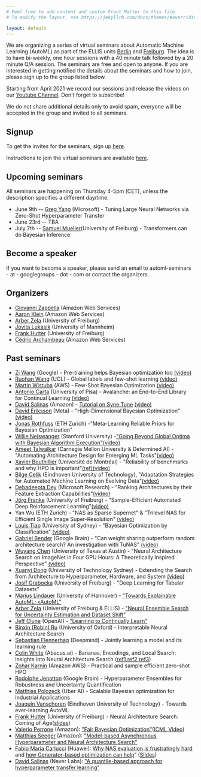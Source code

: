 ```yaml
---
# Feel free to add content and custom Front Matter to this file.
# To modify the layout, see https://jekyllrb.com/docs/themes/#overriding-theme-defaults

layout: default
---
```


We are organizing a series of virtual seminars about Automatic Machine Learning (AutoML) as part of the ELLIS units [Berlin](https://ellis.eu/units/berlin) and [Freiburg](https://ellis.eu/units/freiburg). The idea is to have bi-weekly, one hour sessions with a 40 minute talk followed by a 20 minute Q/A session.
The seminars are free and open to anyone. If you are interested in getting notified the details about the seminars and how to join, please sign up to the group listed below.

Starting from April 2021 we record our sessions and release the videos on our [Youtube Channel](https://www.youtube.com/channel/UC3NoO2L7cGs7O3583ig--EA/featured). Don't forget to subscribe!


We do not share additional details only to avoid spam, everyone will be accepted in the group and invited to all seminars.

## Signup

To get the invites for the seminars, sign up [here](https://groups.google.com/d/forum/automl-seminars).

Instructions to join the virtual seminars are available [here](https://automl-seminars.github.io/about/).


## Upcoming seminars

All seminars are happening on Thursday 4-5pm (CET), unless the description specifies a different day/time.

* June 9th -- [Greg Yang](https://www.microsoft.com/en-us/research/people/gregyang/) (Microsoft) - Tuning Large Neural Networks via Zero-Shot Hyperparameter Transfer
* June 23rd -- TBA
* July 7th -- [Samuel Mueller](https://ml.informatik.uni-freiburg.de/profile/mueller/)(University of Freiburg) - Transformers can do Bayesian Inference


## Become a speaker

If you want to become a speaker, please send an email to automl-seminars - at - googlegroups - dot - com or contact the organizers.

## Organizers

* [Giovanni Zappella](https://giovannizappella.github.io/) (Amazon Web Services)
* [Aaron Klein](https://aaronkl.github.io/) (Amazon Web Services)
* [Arber Zela](https://ml.informatik.uni-freiburg.de/people/zela/index.html) (University of Freiburg)
* [Jovita Lukasik](https://www.uni-mannheim.de/dws/people/researchers/phd-students/jovita-lukasik/) (University of Mannheim)
* [Frank Hutter](https://ml.informatik.uni-freiburg.de/people/hutter/index.html) (University of Freiburg)
* [Cédric Archambeau](http://www0.cs.ucl.ac.uk/staff/c.archambeau/) (Amazon Web Services)

## Past seminars

* [Zi Wang](https://ziw.mit.edu/) (Google) - Pre-training helps Bayesian optimization too [(video)](https://www.youtube.com/watch?v=cH4-hHXvO5c)
* [Ruohan Wang](https://ruohanw.github.io/) (UCL) - Global labels and few-shot learning [(video)](https://www.youtube.com/watch?v=oT2Y6byjhYQ)
* [Martin Wistuba](https://scholar.google.de/citations?user=pTULHVsAAAAJ&hl=de) (AWS) - Few-Shot Bayesian Optimization [(video)](https://www.youtube.com/watch?v=mJduKEKSh_A)
* [Antonio Carta](http://pages.di.unipi.it/carta/) (University of Pisa) - Avalanche: an End-to-End Library for Continual Learning [(video)](https://www.youtube.com/watch?v=n6mykeLdeg0)
* [David Salinas](https://geoalgo.github.io/) (Amazon) - [Tutorial on Syne Tune](https://github.com/awslabs/syne-tune) [(video)](https://www.youtube.com/watch?v=DlM-__TTa3U&t=647s)
* [David Eriksson](https://dme65.github.io/) (Meta) - "High-Dimensional Bayesian Optimization" [(video)](https://www.youtube.com/watch?v=jjaOWe29krU&t=2352s)
* [Jonas Rothfuss](https://las.inf.ethz.ch/people/jonas-rothfuss) (ETH Zurich) -"Meta-Learning Reliable Priors for Bayesian Optimization"
* [Willie Neiswanger](https://willieneis.github.io/) (Stanford University) -["Going Beyond Global Optima with Bayesian Algorithm Execution"](https://willieneis.github.io/bax-website/)[(video)](https://www.youtube.com/watch?v=Jp73k6jcpGs&t=50s)
* [Ameet Talwalkar](https://www.cs.cmu.edu/~atalwalk/) (Carnegie Mellon University & Determined AI) - "Automating Architecture Design for Emerging ML Tasks"[(video)](https://www.youtube.com/watch?v=N5-d4URSTSE&t=2716s)
* [Xavier Bouthillier](https://mila.quebec/en/person/xavier-bouthillier/) (Université de Montréal) - "Reliability of benchmarks and why HPO is important"[(ref)](https://arxiv.org/abs/2103.03098)[(video)](https://www.youtube.com/watch?v=ZRQF72IXiDc)
* [Bilge Celik](https://research.tue.nl/en/persons/bilge-celik-aydin) (Eindhoven University of Technology), "Adaptation Strategies for Automated Machine Learning on Evolving Data"[(video)](https://www.youtube.com/watch?v=m4uSKU-KwuI&t=3s)
* [Debadeepta Dey](https://www.microsoft.com/en-us/research/people/dedey/) (Microsoft Research) - "Ranking Architectures by their Feature Extraction Capabilities"[(video)](https://www.youtube.com/watch?v=K6wz4DcwVkI)
* [Jörg Franke](https://ml.informatik.uni-freiburg.de/people/franke/index.html) (University of Freiburg) - "Sample-Efficient Automated Deep Reinforcement Learning"[(video)](https://www.youtube.com/watch?v=asHw00jw4Ng)
* Yan Wu (ETH Zurich) - "NAS as Sparse Supernet" & "Trilevel NAS for Efficient Single Image Super-Resolution" [(video)](https://www.youtube.com/watch?v=zcXsRJ69g3c)
* [Louis Tiao](https://tiao.io/) (University of Sydney) - "Bayesian Optimization by Classification" [(video)](https://www.youtube.com/watch?v=eT3nHnN3OYA)
* [Gabriel Bender](https://scholar.google.com/citations?user=6D-XbmAAAAAJ&hl=de) (Google Brain) - "Can weight sharing outperform random architecture search? An investigation with TuNAS" [(video)](https://youtu.be/JbtZVQVJbY8)
* [Wuyang Chen](https://chenwydj.github.io/) (University of Texas at Austin) - "Neural Architecture Search on ImageNet in Four GPU Hours: A Theoretically Inspired Perspective" [(video)](https://www.youtube.com/watch?v=o8V1LeZaPwU&t=1152s)
* [Xuanyi Dong](https://xuanyidong.com/) (University of Technology Sydney) - Extending the Search from Architecture to Hyperparameter, Hardware, and System [(video)](https://youtu.be/ayjKCVxRW2Y)
* [Josif Grabocka](https://relea.informatik.uni-freiburg.de/people/josif-grabocka) (University of Freiburg) - "Deep Learning for Tabular Datasets"
* [Marius Lindauer](https://www.tnt.uni-hannover.de/en/staff/lindauer/) (University of Hannover) - ["Towards Explainable AutoML: xAutoML"](https://www.automl.org/wp-content/uploads/2021/03/xAutoML-PDP.pdf)
* [Arber Zela](https://ml.informatik.uni-freiburg.de/people/zela/index.html) (University of Freiburg & ELLIS) - ["Neural Ensemble Search for Uncertainty Estimation and Dataset Shift"](https://www.automl.org/wp-content/uploads/2021/03/AutoML_seminar__NES.pdf)
* [Jeff Clune](http://jeffclune.com/) (OpenAI) - ["Learning to Continually Learn"](https://slideslive.com/38930882/learning-to-continually-learn?)
* [Binxin (Robin) Ru](https://rubinxin.github.io/) (University of Oxford) - Interpretable Neural Architecture Search  
* [Sebastian Flennerhag](http://flennerhag.com/) (Deepmind) - Jointly learning a model and its learning rule
* [Colin White](https://crwhite.ml/) (Abacus.ai) - Bananas, Encodings, and Local Search: Insights into Neural Architecture Search ([ref1](https://arxiv.org/abs/1910.11858),[ref2](https://arxiv.org/abs/2007.04965),[ref3](https://arxiv.org/abs/2005.02960))
* [Zohar Karnin](https://scholar.google.com/citations?user=aUsrzjgAAAAJ&hl=en) (Amazon AWS) - Practical and sample efficient zero-shot HPO
* [Rodolphe Jenatton](http://rodolphejenatton.com/) (Google Brain) - Hyperparameter Ensembles for Robustness and Uncertainty Quantification
* [Matthias Polozeck](https://scholar.google.com/citations?user=g5BRMkoAAAAJ&hl=en) (Uber AI) - Scalable Bayesian optimization for Industrial Applications
* [Joaquin Vanschoren](https://joaquinvanschoren.github.io/home/) (Eindhoven University of Technology) - Towards ever-learning AutoML
* [Frank Hutter](http://aad.informatik.uni-freiburg.de/people/hutter/) (University of Freiburg) - Neural Architecture Search: Coming of Age([slides](https://www.dropbox.com/s/4nv8fuhuenxsx87/Frank_Hutter__NAS_Coming_of_Age_2020.pdf?dl=0))
* [Valerio Perrone](https://sites.google.com/view/valerioperrone/) (Amazon): ["Fair Bayesian Optimization"](https://arxiv.org/abs/2006.05109)([ICML Video](https://slideslive.com/38930648/fair-bayesian-optimization))
* [Matthias Seeger](https://mseeger.github.io/) (Amazon): ["Model-based Asynchronous Hyperparameter and Neural Architecture Search"](https://arxiv.org/abs/2003.10865)
* [Fabio Maria Carlucci](https://fmcarlucci.github.io/) (Huawei): [Why NAS evaluation is frustratingly hard](https://openreview.net/forum?id=HygrdpVKvr) and [how Generator-based optimization can help](https://arxiv.org/abs/2004.01395)”  ([Slides](https://docs.google.com/presentation/d/1j9U8Tl1faTkXLN_dc5mf9ack1YVBq3N3FH86wbAyDwg/edit?usp=sharing))
* [David Salinas](https://geoalgo.github.io/) (Naver Labs): ["A quantile-based approach for hyperparameter transfer learning"](https://proceedings.icml.cc/static/paper_files/icml/2020/4367-Paper.pdf)


